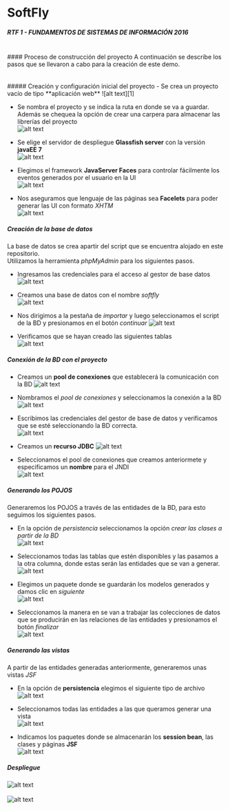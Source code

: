 # SoftFly
##### RTF 1 - FUNDAMENTOS DE SISTEMAS DE INFORMACIÓN 2016  
<br />
#### Proceso de construcción del proyecto
A continuación se describe los pasos que se llevaron a cabo para la creación de este demo.
<br /><br /><br />
##### Creación y configuración inicial del proyecto
 - Se crea un proyecto vacío de tipo **aplicación web**  
![alt text][1]

 - Se nombra el proyecto y se indica la ruta en donde se va a guardar. Además se chequea la opción de crear una carpera para almacenar las librerías del proyecto  
![alt text][2]

 - Se elige el servidor de despliegue **Glassfish server** con la versión **javaEE 7**  
![alt text][3]

- Elegimos el framework **JavaServer Faces** para controlar fácilmente los eventos generados por el usuario en la UI  
![alt text][4]

- Nos aseguramos que lenguaje de las páginas sea **Facelets** para poder generar las UI con formato *XHTM*  
![alt text][5]

##### Creación de la base de datos
La base de datos se crea apartir del script que se encuentra alojado en este repositorio.  
Utilizamos la herramienta *phpMyAdmin* para los siguientes pasos.

- Ingresamos las credenciales para el acceso al gestor de base datos
![alt text][6]

-  Creamos una base de datos con el nombre *softfly*  
![alt text][7]

- Nos dirigimos a la pestaña de *importar* y luego seleccionamos el script de la BD y presionamos en el botón *continuar*
![alt text][8]

- Verificamos que se hayan creado las siguientes tablas  
![alt text][9]

##### Conexión de la BD con el proyecto
- Creamos un **pool de conexiones** que establecerá la comunicación con la BD
![alt text][10]

- Nombramos el *pool de conexiones* y seleccionamos la conexión a la BD
![alt text][11]

- Escribimos las credenciales del gestor de base de datos y verificamos que se esté seleccionando la BD correcta.  
![alt text][12]

- Creamos un **recurso JDBC**
![alt text][13]

- Seleccionamos el pool de conexiones que creamos anteriormete y especificamos un **nombre** para el JNDI  
![alt text][14]

##### Generando los POJOS  
Generaremos los POJOS a través de las entidades de la BD, para esto seguimos los siguientes pasos.
- En la opción de *persistencia* seleccionamos la opción *crear las clases a partir de la BD*  
![alt text][15]

- Seleccionamos todas las tablas que estén disponibles y las pasamos a la otra columna, donde estas serán las entidades que se van a generar.  
![alt text][16]

- Elegimos un paquete donde se guardarán los modelos generados y damos clic en *siguiente*  
![alt text][17]

- Seleccionamos la manera en se van a trabajar las colecciones de datos que se producirán en las relaciones de las entidades y presionamos el botón *finalizar*   
![alt text][19]

##### Generando las vistas
A partir de las entidades generadas anteriormente, generaremos unas vistas *JSF*  
- En la opción de **persistencia** elegimos el siguiente tipo de archivo  
![alt text][20]

- Seleccionamos todas las entidades a las que queramos generar una vista  
![alt text][21]

- Indicamos los paquetes donde se almacenarán los **session bean**, las clases y páginas **JSF**  
![alt text][22]

##### Despliegue
![alt text][23]
<br/><br/>
![alt text][24]

[1]: https://raw.githubusercontent.com/yoinergomez/RTF01_FSI_2016/master/img/Captura%20de%20pantalla_2016-10-15_13-35-23.png
[2]: https://raw.githubusercontent.com/yoinergomez/RTF01_FSI_2016/master/img/Captura%20de%20pantalla_2016-10-15_13-37-24.png
[3]: https://raw.githubusercontent.com/yoinergomez/RTF01_FSI_2016/master/img/Captura%20de%20pantalla_2016-10-15_13-38-09.png
[4]: https://raw.githubusercontent.com/yoinergomez/RTF01_FSI_2016/master/img/Captura%20de%20pantalla_2016-10-19_08-40-14.png
[5]: https://raw.githubusercontent.com/yoinergomez/RTF01_FSI_2016/master/img/Captura%20de%20pantalla_2016-10-19_08-40-27.png
[6]: https://raw.githubusercontent.com/yoinergomez/RTF01_FSI_2016/master/img/Captura%20de%20pantalla_2016-10-19_08-51-59.png
[7]: https://raw.githubusercontent.com/yoinergomez/RTF01_FSI_2016/master/img/Captura%20de%20pantalla_2016-10-19_08-56-07.png
[8]: https://raw.githubusercontent.com/yoinergomez/RTF01_FSI_2016/master/img/Captura%20de%20pantalla_2016-10-19_09-13-04.png
[9]: https://raw.githubusercontent.com/yoinergomez/RTF01_FSI_2016/master/img/Captura%20de%20pantalla_2016-10-19_09-22-34.png
[10]: https://raw.githubusercontent.com/yoinergomez/RTF01_FSI_2016/master/img/Captura%20de%20pantalla_2016-10-19_09-42-34.png
[11]: https://raw.githubusercontent.com/yoinergomez/RTF01_FSI_2016/master/img/Captura%20de%20pantalla_2016-10-19_09-42-41.png
[12]: https://raw.githubusercontent.com/yoinergomez/RTF01_FSI_2016/master/img/Captura%20de%20pantalla_2016-10-19_09-43-02.png
[13]: https://raw.githubusercontent.com/yoinergomez/RTF01_FSI_2016/master/img/Captura%20de%20pantalla_2016-10-19_09-47-40.png
[14]: https://raw.githubusercontent.com/yoinergomez/RTF01_FSI_2016/master/img/Captura%20de%20pantalla_2016-10-19_09-47-50.png
[15]: https://raw.githubusercontent.com/yoinergomez/RTF01_FSI_2016/master/img/Captura%20de%20pantalla_2016-10-19_10-56-47.png
[16]: https://raw.githubusercontent.com/yoinergomez/RTF01_FSI_2016/master/img/Captura%20de%20pantalla_2016-10-19_10-57-16.png
[17]: https://raw.githubusercontent.com/yoinergomez/RTF01_FSI_2016/master/img/Captura%20de%20pantalla_2016-10-19_10-58-49.png
[18]: https://raw.githubusercontent.com/yoinergomez/RTF01_FSI_2016/master/img/Captura%20de%20pantalla_2016-10-19_10-58-49.png
[19]: https://raw.githubusercontent.com/yoinergomez/RTF01_FSI_2016/master/img/Captura%20de%20pantalla_2016-10-19_10-59-00.png
[20]: https://raw.githubusercontent.com/yoinergomez/RTF01_FSI_2016/master/img/Captura%20de%20pantalla_2016-10-19_11-01-58.png
[21]: https://raw.githubusercontent.com/yoinergomez/RTF01_FSI_2016/master/img/Captura%20de%20pantalla_2016-10-19_11-02-07.png
[22]: https://raw.githubusercontent.com/yoinergomez/RTF01_FSI_2016/master/img/Captura%20de%20pantalla_2016-10-19_11-18-46.png
[23]: https://raw.githubusercontent.com/yoinergomez/RTF01_FSI_2016/master/img/Captura%20de%20pantalla_2016-10-19_18-51-28.png
[24]: https://raw.githubusercontent.com/yoinergomez/RTF01_FSI_2016/master/img/Captura%20de%20pantalla_2016-10-19_18-51-56.png
